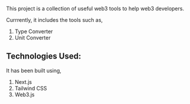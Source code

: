 This project is a collection of useful web3 tools to help web3 developers.

Currrently, it includes the tools such as,

1. Type Converter
2. Unit Converter

## Technologies Used:

It has been built using,

1. Next.js
2. Tailwind CSS
3. Web3.js 
